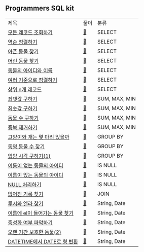 ## Programmers SQL kit 
<div align="center">
    <table>
        <tr>
            <td>제목</td>
            <td>풀이</td>
            <td>분류</td>
        </tr>
        <tr>
            <td><a href="https://programmers.co.kr/learn/courses/30/lessons/59034">모든 레코드 조회하기</a></td>
            <td><a href="https://github.com/sieukim/algorithm-programmers/blob/master/sql/select/ex01.sql">📎️</a></td>
            <td>SELECT</td>
        </tr>   
        <tr>
            <td><a href="https://programmers.co.kr/learn/courses/30/lessons/59035">역순 정렬하기</a></td>
            <td><a href="https://github.com/sieukim/algorithm-programmers/blob/master/sql/select/ex02.sql">📎️</a></td>
            <td>SELECT</td>
        </tr>  
        <tr>
            <td><a href="https://programmers.co.kr/learn/courses/30/lessons/59036">아픈 동물 찾기</a></td>
            <td><a href="https://github.com/sieukim/algorithm-programmers/blob/master/sql/select/ex03.sql">📎️</a></td>
            <td>SELECT</td>
        </tr>  
        <tr>
            <td><a href="https://programmers.co.kr/learn/courses/30/lessons/59037">어린 동물 찾기</a></td>
            <td><a href="https://github.com/sieukim/algorithm-programmers/blob/master/sql/select/ex04.sql">📎️</a></td>
            <td>SELECT</td>
        </tr>  
        <tr>
            <td><a href="https://programmers.co.kr/learn/courses/30/lessons/590403">동물의 아이디와 이름</a></td>
            <td><a href="https://github.com/sieukim/algorithm-programmers/blob/master/sql/select/ex05.sql">📎️</a></td>
            <td>SELECT</td>
        </tr>  
        <tr>
            <td><a href="https://programmers.co.kr/learn/courses/30/lessons/590404">여러 기준으로 정렬하기</a></td>
            <td><a href="https://github.com/sieukim/algorithm-programmers/blob/master/sql/select/ex06.sql">📎️</a></td>
            <td>SELECT</td>
        </tr>  
        <tr>
            <td><a href="https://programmers.co.kr/learn/courses/30/lessons/590405">상위 n개 레코드</a></td>
            <td><a href="https://github.com/sieukim/algorithm-programmers/blob/master/sql/select/ex07.sql">📎️</a></td>
            <td>SELECT</td>
        </tr>  
        <tr>
            <td><a href="https://programmers.co.kr/learn/courses/30/lessons/59415">최댓값 구하기</a></td>
            <td><a href="https://github.com/sieukim/algorithm-programmers/blob/master/sql/sum_max_min/ex01.sql">📎️</a></td>
            <td>SUM, MAX, MIN</td>
        </tr>
        <tr>
            <td><a href="https://programmers.co.kr/learn/courses/30/lessons/59038">최솟값 구하기</a></td>
            <td><a href="https://github.com/sieukim/algorithm-programmers/blob/master/sql/sum_max_min/ex02.sql">📎️</a></td>
            <td>SUM, MAX, MIN</td>
        </tr>
        <tr>
            <td><a href="https://programmers.co.kr/learn/courses/30/lessons/59406">동물 수 구하기</a></td>
            <td><a href="https://github.com/sieukim/algorithm-programmers/blob/master/sql/sum_max_min/ex03.sql">📎️</a></td>
            <td>SUM, MAX, MIN</td>
        </tr>
        <tr>
            <td><a href="https://programmers.co.kr/learn/courses/30/lessons/59408">증복 제거하기</a></td>
            <td><a href="https://github.com/sieukim/algorithm-programmers/blob/master/sql/sum_max_min/ex04.sql">📎️</a></td>
            <td>SUM, MAX, MIN</td>
        </tr>
        <tr>
            <td><a href="https://programmers.co.kr/learn/courses/30/lessons/59040">고양이와 개는 몇 마리 있을까</a></td>
            <td><a href="https://github.com/sieukim/algorithm-programmers/blob/master/sql/group_by/ex01.sql">📎️</a></td>
            <td>GROUP BY</td>
        </tr>
        <tr>
            <td><a href="https://programmers.co.kr/learn/courses/30/lessons/59041">동명 동물 수 찾기</a></td>
            <td><a href="https://github.com/sieukim/algorithm-programmers/blob/master/sql/group_by/ex02.sql">📎️</a></td>
            <td>GROUP BY</td>
        </tr>
        <tr>
            <td><a href="https://programmers.co.kr/learn/courses/30/lessons/59412">입양 시각 구하기(1)</a></td>
            <td><a href="https://github.com/sieukim/algorithm-programmers/blob/master/sql/group_by/ex03.sql">📎️</a></td>
            <td>GROUP BY</td>
        </tr>
        <tr>
            <td><a href="https://programmers.co.kr/learn/courses/30/lessons/59039">이름이 없는 동물의 아이디</a></td>
            <td><a href="https://github.com/sieukim/algorithm-programmers/blob/master/sql/is_null/ex01.sql">📎</a></td>
            <td>IS NULL</td>
        </tr>
        <tr>
            <td><a href="https://programmers.co.kr/learn/courses/30/lessons/59407">이름이 있는 동물의 아이디</a></td>
            <td><a href="https://github.com/sieukim/algorithm-programmers/blob/master/sql/is_null/ex02.sql">📎</a></td>
            <td>IS NULL</td>
        </tr>
        <tr>
            <td><a href="https://programmers.co.kr/learn/courses/30/lessons/59410">NULL 처리하기</a></td>
            <td><a href="https://github.com/sieukim/algorithm-programmers/blob/master/sql/is_null/ex03.sql">📎️</a></td>
            <td>IS NULL</td>
        </tr>
        <tr>
            <td><a href="https://programmers.co.kr/learn/courses/30/lessons/59042">없어진 기록 찾기</a></td>
            <td><a href="https://github.com/sieukim/algorithm-programmers/blob/master/sql/join/ex01.sql">📎</a></td>
            <td>JOIN</td>
        </tr>
        <tr>
            <td><a href="https://programmers.co.kr/learn/courses/30/lessons/59046">루시와 엘라 찾기</a></td>
            <td><a href="https://github.com/sieukim/algorithm-programmers/blob/master/sql/string_date/ex01.sql">📎</a></td>
            <td>String, Date</td>
        </tr>
        <tr>
            <td><a href="https://programmers.co.kr/learn/courses/30/lessons/59047">이름에 el이 들어가는 동물 찾기</a></td>
            <td><a href="https://github.com/sieukim/algorithm-programmers/blob/master/sql/string_date/ex02.sql">📎</a></td>
            <td>String, Date</td>
        </tr>
        <tr>
            <td><a href="https://programmers.co.kr/learn/courses/30/lessons/59409">중성화 여부 파악하기</a></td>
            <td><a href="https://github.com/sieukim/algorithm-programmers/blob/master/sql/string_date/ex03.sql">📎</a></td>
            <td>String, Date</td>
        </tr>
        <tr>
            <td><a href="https://programmers.co.kr/learn/courses/30/lessons/59411">오랜 기간 보호한 동물(2)</a></td>
            <td><a href="https://github.com/sieukim/algorithm-programmers/blob/master/sql/string_date/ex04.sql">📎</a></td>
            <td>String, Date</td>
        </tr>
        <tr>
            <td><a href="https://programmers.co.kr/learn/courses/30/lessons/59414">DATETIME에서 DATE로 형 변환</a></td>
            <td><a href="https://github.com/sieukim/algorithm-programmers/blob/master/sql/string_date/ex05.sql">📎</a></td>
            <td>String, Date</td>
        </tr>
    </table>
</div>